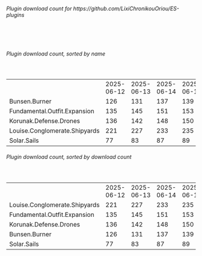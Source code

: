 <h6>Plugin download count for https://github.com/LixiChronikouOriou/ES-plugins</h6><br>
<br>
<h6>Plugin download count, sorted by name</h6><sub><sup><br>
<table>
	<tr>
		<td></td>
		<td>2025-06-12</td>
		<td>2025-06-13</td>
		<td>2025-06-14</td>
		<td>2025-06-15</td>
		<td>2025-06-16</td>
		<td>2025-06-17</td>
		<td>2025-06-18</td>
		<td>today +</td>
	</tr>
	<tr>
		<td>Bunsen.Burner</td>
		<td>126</td>
		<td>131</td>
		<td>137</td>
		<td>139</td>
		<td>141</td>
		<td>141</td>
		<td>141</td>
		<td></td>
	</tr>
	<tr>
		<td>Fundamental.Outfit.Expansion</td>
		<td>135</td>
		<td>145</td>
		<td>151</td>
		<td>153</td>
		<td>155</td>
		<td>156</td>
		<td>156</td>
		<td></td>
	</tr>
	<tr>
		<td>Korunak.Defense.Drones</td>
		<td>136</td>
		<td>142</td>
		<td>148</td>
		<td>150</td>
		<td>152</td>
		<td>152</td>
		<td>152</td>
		<td></td>
	</tr>
	<tr>
		<td>Louise.Conglomerate.Shipyards</td>
		<td>221</td>
		<td>227</td>
		<td>233</td>
		<td>235</td>
		<td>237</td>
		<td>237</td>
		<td>237</td>
		<td></td>
	</tr>
	<tr>
		<td>Solar.Sails</td>
		<td>77</td>
		<td>83</td>
		<td>87</td>
		<td>89</td>
		<td>93</td>
		<td>93</td>
		<td>93</td>
		<td></td>
	</tr>
</table>
</sub></sup>
<h6>Plugin download count, sorted by download count</h6><sub><sup><br>
<table>
	<tr>
		<td></td>
		<td>2025-06-12</td>
		<td>2025-06-13</td>
		<td>2025-06-14</td>
		<td>2025-06-15</td>
		<td>2025-06-16</td>
		<td>2025-06-17</td>
		<td>2025-06-18</td>
		<td>today +</td>
	</tr>
	<tr>
		<td>Louise.Conglomerate.Shipyards</td>
		<td>221</td>
		<td>227</td>
		<td>233</td>
		<td>235</td>
		<td>237</td>
		<td>237</td>
		<td>237</td>
		<td></td>
	</tr>
	<tr>
		<td>Fundamental.Outfit.Expansion</td>
		<td>135</td>
		<td>145</td>
		<td>151</td>
		<td>153</td>
		<td>155</td>
		<td>156</td>
		<td>156</td>
		<td></td>
	</tr>
	<tr>
		<td>Korunak.Defense.Drones</td>
		<td>136</td>
		<td>142</td>
		<td>148</td>
		<td>150</td>
		<td>152</td>
		<td>152</td>
		<td>152</td>
		<td></td>
	</tr>
	<tr>
		<td>Bunsen.Burner</td>
		<td>126</td>
		<td>131</td>
		<td>137</td>
		<td>139</td>
		<td>141</td>
		<td>141</td>
		<td>141</td>
		<td></td>
	</tr>
	<tr>
		<td>Solar.Sails</td>
		<td>77</td>
		<td>83</td>
		<td>87</td>
		<td>89</td>
		<td>93</td>
		<td>93</td>
		<td>93</td>
		<td></td>
	</tr>
</table>
</sub></sup>
